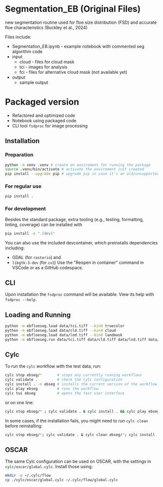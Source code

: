 # Segmentation_EB (Original Files)
new segmentation routine used for floe size distribution (FSD) and accurate floe characteristics (Buckley et al., 2024)

Files include:
- Segmentation_EB.ipynb - example notebook with commented seg algorithm code
- input
  - cloud - files for cloud mask
  - tci - images for analysis
  - fci - files for alternative cloud mask (not available yet)
- output
  - sample output

# Packaged version

- Refactored and optimized code
- Notebook using packaged code
- CLI tool `fsdproc` for image processing

## Installation
### Preparation
```sh
python -m venv .venv # create an enviroment for running the package
source .venv/bin/activate # activate the enviroment just created
pip install --upgrade pip # upgrade pip in case it's an old/unsupported version
```
### For regular use
```sh
pip install .
```

### For development

Besides the standard package, extra tooling (e.g., testing, formatting, linting, coverage) can be installed with
```sh
pip install -e ".[dev]"
```

You can also use the included devcontainer, which preinstalls dependencies including:
- GDAL (for `rasterio`) and 
- `libgtk-3-dev` (for `cv2`)
Use the "Reopen in container" command in VSCode or as a GitHub codespace.

## CLI
Upon installation the `fsdproc` command will be available. View its help with `fsdproc --help`.

## Loading and Running
```bash
python -m ebfloeseg.load data/tci.tiff --kind truecolor
python -m ebfloeseg.load data/cld.tiff --kind cloud 
python -m ebfloeseg.load data/lnd.tiff --kind landmask
python -m ebfloeseg.run data/tci.tiff data/cld.tiff data/lnd.tiff data/
```

## Cylc
To run the `cylc` workflow with the test data, run:
```bash
cylc stop ebseg/*       # stops any currently running workflows
cylc validate .         # check the cylc configuration
cylc install . -n ebseg # installs the current version of the workflow
cylc play ebseg         # runs the workflow
cylc tui ebseg          # opens the text user interface
```

or on one line:
```bash
cylc stop ebseg/* ; cylc validate . & cylc install . && cylc play ebseg && cylc tui ebseg
```

In some cases, if the installation fails, you might need to run `cylc clean` before reinstalling: 
```bash
cylc stop ebseg/*; cylc validate . & cylc clean ebseg/*; cylc install . && cylc play ebseg && cylc tui ebseg
```

## OSCAR

The same Cylc configuration can be used on OSCAR, with the settings in `cylc/oscar/global.cylc`.
Install those using:
```bash
mkdir -p ~/.cylc/flow
cp ./cylc/oscar/global.cylc ~/.cylc/flow/global.cylc
```
